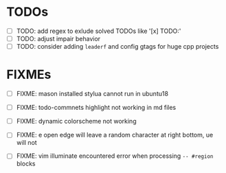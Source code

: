 # TODOs
- [ ] TODO: add regex to exlude solved TODOs like '[x] TODO:'
- [ ] TODO: adjust impair behavior
- [ ] TODO: consider adding `leaderf` and config gtags for huge cpp projects

# FIXMEs
- [ ] FIXME: mason installed stylua cannot run in ubuntu18
- [ ] FIXME: todo-commnets highlight not working in md files
- [ ] FIXME: dynamic colorscheme not working
- [ ] FIXME: <leader>e open edge will leave a random character at right bottom, <leader>ue will not
- [ ] FIXME: vim illuminate encountered error when processing `-- #region` blocks

